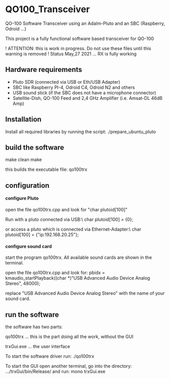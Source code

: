 # QO100_Transceiver
QO-100 Software Transceiver using an Adalm-Pluto and an SBC (Raspberry, Odroid ...)

This project is a fully functional software based transceiver for QO-100

! ATTENTION: this is work in progress. Do not use these files until this warning is removed !
Status May,27 2021 ... RX is fully working

## Hardware requirements

* Pluto SDR (connected via USB or Eth/USB Adapter)
* SBC like Raspberry PI-4, Odroid C4, Odroid N2 and others
* USB sound stick (if the SBC does not have a microphone connector)
* Satellite-Dish, QO-100 Feed and 2,4 GHz Amplifier (i.e. Amsat-DL 46dB Amp)

## Installation

Install all required libraries by running the script:
./prepare_ubuntu_pluto

## build the software
make clean
make

this builds the executable file: qo100trx

## configuration

#### configure Pluto

open the file qo100trx.cpp and look for "char plutoid[100]"

Run with a pluto connected via USB:\\
char plutoid[100] = {0};

or access a pluto which is connected via Ethernet-Adapter:\\
char plutoid[100] = {"ip:192.168.20.25"};

#### configure sound card

start the program qo100trx. All available sound cards are shown in the terminal.

open the file qo100trx.cpp and look for:
pbidx = kmaudio_startPlayback((char *)"USB Advanced Audio Device Analog Stereo", 48000);

replace "USB Advanced Audio Device Analog Stereo" with the name of your sound card.

## run the software

the software has two parts:

qo100trx ... this is the part doing all the work, without the GUI

trxGui.exe ... the user interface

To start the software driver run:  ./qo100trx

To start the GUI open another terminal, go into the directory: .../trxGui/bin/Release/   and run:  mono  trxGui.exe

